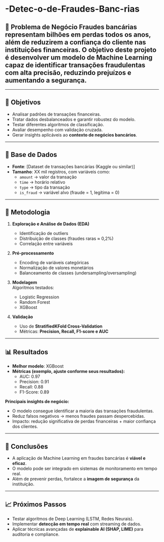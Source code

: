 # -Detec-o-de-Fraudes-Banc-rias
## 📌 Problema de Negócio Fraudes bancárias representam bilhões em perdas todos os anos, além de reduzirem a confiança do cliente nas instituições financeiras.   O objetivo deste projeto é **desenvolver um modelo de Machine Learning capaz de identificar transações fraudulentas com alta precisão**, reduzindo prejuízos e aumentando a segurança.
---

## 🎯 Objetivos
- Analisar padrões de transações financeiras.
- Tratar dados desbalanceados e garantir robustez do modelo.
- Testar diferentes algoritmos de classificação.
- Avaliar desempenho com validação cruzada.
- Gerar insights aplicáveis ao **contexto de negócios bancários**.

---

## 📂 Base de Dados
- **Fonte**: [Dataset de transações bancárias (Kaggle ou similar)]  
- **Tamanho**: XX mil registros, com variáveis como:
  - `amount` → valor da transação  
  - `time` → horário relativo  
  - `type` → tipo da transação  
  - `is_fraud` → variável alvo (fraude = 1, legítima = 0)

---

## 🔬 Metodologia
1. **Exploração e Análise de Dados (EDA)**  
   - Identificação de outliers  
   - Distribuição de classes (fraudes raras ≈ 0,2%)  
   - Correlação entre variáveis  

2. **Pré-processamento**  
   - Encoding de variáveis categóricas  
   - Normalização de valores monetários  
   - Balanceamento de classes (undersampling/oversampling)  

3. **Modelagem**  
   Algoritmos testados:
   - Logistic Regression  
   - Random Forest  
   - XGBoost  

4. **Validação**  
   - Uso de **StratifiedKFold Cross-Validation**  
   - Métricas: **Precision, Recall, F1-score e AUC**  

---

## 📊 Resultados
- **Melhor modelo**: XGBoost  
- **Métricas (exemplo, ajuste conforme seus resultados):**  
  - AUC: 0.97  
  - Precision: 0.91  
  - Recall: 0.88  
  - F1-Score: 0.89  

**Principais insights de negócio:**
- O modelo consegue identificar a maioria das transações fraudulentas.  
- Reduz falsos negativos → menos fraudes passam despercebidas.  
- Impacto: redução significativa de perdas financeiras + maior confiança dos clientes.  

---

## 🚀 Conclusões
- A aplicação de Machine Learning em fraudes bancárias é **viável e eficaz**.  
- O modelo pode ser integrado em sistemas de monitoramento em tempo real.  
- Além de prevenir perdas, fortalece a **imagem de segurança** da instituição.  

---

## 📈 Próximos Passos
- Testar algoritmos de Deep Learning (LSTM, Redes Neurais).  
- Implementar **detecção em tempo real** com streaming de dados.  
- Aplicar técnicas avançadas de **explainable AI (SHAP, LIME)** para auditoria e compliance. 

